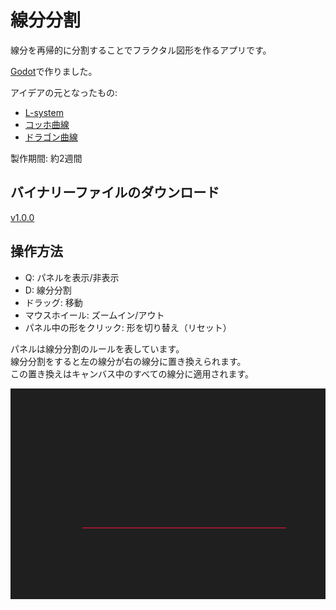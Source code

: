 # 線分分割

線分を再帰的に分割することでフラクタル図形を作るアプリです。

[Godot](https://godotengine.org/)で作りました。

アイデアの元となったもの:

- [L-system](https://ja.wikipedia.org/wiki/L-system)
- [コッホ曲線](https://ja.wikipedia.org/wiki/%E3%82%B3%E3%83%83%E3%83%9B%E6%9B%B2%E7%B7%9A)
- [ドラゴン曲線](https://ja.wikipedia.org/wiki/%E3%83%89%E3%83%A9%E3%82%B4%E3%83%B3%E6%9B%B2%E7%B7%9A)

製作期間: 約2週間

## バイナリーファイルのダウンロード

[v1.0.0](https://github.com/shiki-saiki/godot-polyline/releases/tag/v1.0.0)


## 操作方法

- Q: パネルを表示/非表示
- D: 線分分割
- ドラッグ: 移動
- マウスホイール: ズームイン/アウト
- パネル中の形をクリック: 形を切り替え（リセット）

パネルは線分分割のルールを表しています。  
線分分割をすると左の線分が右の線分に置き換えられます。  
この置き換えはキャンバス中のすべての線分に適用されます。

![division.gif](/assets/division.gif)
